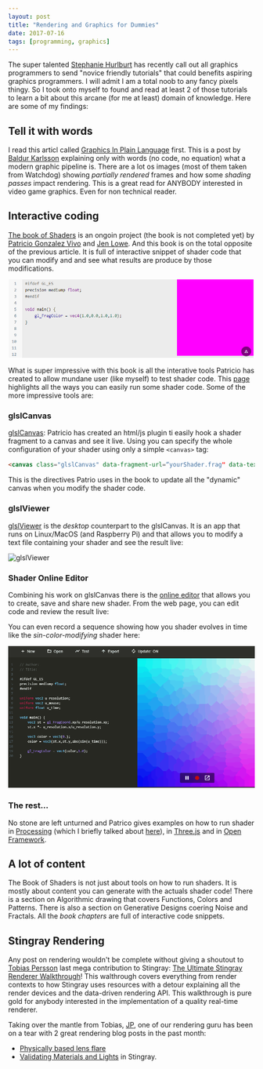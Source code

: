```yaml
---
layout: post
title: "Rendering and Graphics for Dummies"
date: 2017-07-16
tags: [programming, graphics]
---
```


The super talented [Stephanie Hurlburt](https://twitter.com/sehurlburt) has recently call out all graphics programmers to send "novice friendly tutorials" that could benefits aspiring graphics programmers. I will admit I am a total noob to any fancy pixels thingy. So I took onto myself to found and read at least 2 of those tutorials to learn a bit about this arcane (for me at least) domain of knowledge. Here are some of my findings:

## Tell it with words

I read this articl called [Graphics In Plain Language](https://renderdoc.org/blog/Graphics-in-Plain-Language/) first. This is a post by [Baldur Karlsson](https://twitter.com/baldurk) explaining only with words (no code, no equation) what a modern graphic pipeline is. There are a lot os images (most of them taken from Watchdog) showing *partially rendered* frames and how some *shading passes* impact rendering. This is a great read for ANYBODY interested in video game graphics. Even for non technical reader.

## Interactive coding

[The book of Shaders](https://thebookofshaders.com/) is an ongoin project (the book is not completed yet) by [Patricio Gonzalez Vivo](http://patriciogonzalezvivo.com/) and [Jen Lowe](http://jenlowe.net/). And this book is on the total opposite of the previous article. It is full of interactive snippet of shader code that you can modify and and see what results are produce by those modifications.

![live editing](../img/book_of_shader_example_live_editing.png)

What is super impressive with this book is all the interative tools Patricio has created to allow mundane user (like myself) to test shader code. This [page](https://thebookofshaders.com/04/) highlights all the ways you can easily run some shader code. Some of the more impressive tools are:

### glslCanvas
[glslCanvas](https://github.com/patriciogonzalezvivo/glslCanvas): Patricio has created an html/js plugin ti easily hook a shader fragment to a canvas and see it live. Using you can specify the whole configuration of your shader using only a simple `<canvas>` tag:

```html
<canvas class="glslCanvas" data-fragment-url=“yourShader.frag" data-textures=“yourInputImage.png” width="500" height="500"></canvas>
```

This is the directives Patrio uses in the book to update all the "dynamic" canvas when you modify the shader code.

### glslViewer

[glslViewer](https://github.com/patriciogonzalezvivo/glslViewer) is the *desktop* counterpart to the glslCanvas. It is an app that runs on Linux/MacOS (and Raspberry Pi) and that allows you to modify a text file containing your shader and see the result live:

![glslViewer](https://camo.githubusercontent.com/b4f877828ee3c03ef1d26b98b1adbe022729dda7/687474703a2f2f706174726963696f676f6e7a616c657a7669766f2e636f6d2f696d616765732f676c736c5669657765722d33442e676966)

### Shader Online Editor

Combining his work on glslCanvas there is the [online editor](http://editor.thebookofshaders.com/) that allows you to create, save and share new shader. From the web page, you can edit code and review the result live:

You can even record a sequence showing how you shader evolves in time like the *sin-color-modifying* shader here:

![live editing](../img/book_of_shader_online_editor.gif)

### The rest...

No stone are left unturned and Patrico gives examples on how to run shader in [Processing](https://processing.org/) (which I briefly talked about [here]()), in [Three.js](https://threejs.org/) and in [Open Framework](http://openframeworks.cc/).

## A lot of content

The Book of Shaders is not just about tools on how to run shaders. It is mostly about content you can generate with the actuals shader code! There is a section on Algorithmic drawing that covers Functions, Colors and Patterns. There is also a section on Generative Designs coering Noise and Fractals. All the *book chapters* are full of interactive code snippets. 

## Stingray Rendering

Any post on rendering wouldn't be complete without giving a shoutout to [Tobias Persson](@tobias_persson ) last mega contribution to Stingray: [The Ultimate Stingray Renderer Walkthrough](http://bitsquid.blogspot.ca/2017/02/stingray-renderer-walkthrough.html)! This walthrough covers everything from render contexts to how Stingray uses resources with a detour explaining all the render devices and the data-driven rendering API. This walkthrough is pure gold for anybody interested in the implementation of a quality real-time renderer.

Taking over the mantle from Tobias, [JP](https://twitter.com/greje656), one of our rendering guru has been on a tear with 2 great rendering blog posts in the past month:

- [Physically based lens flare](http://bitsquid.blogspot.ca/2017/07/physically-based-lens-flare.html)
- [Validating Materials and Lights](http://bitsquid.blogspot.ca/2017/07/validating-materials-and-lights-in.html) in Stingray.